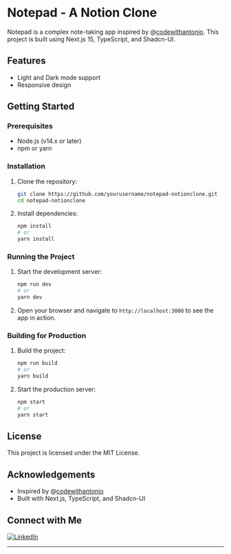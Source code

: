 # Notepad - A Notion Clone

Notepad is a complex note-taking app inspired by @[codewithantonio](https://www.youtube.com/@codewithantonio). This project is built using Next.js 15, TypeScript, and Shadcn-UI.

## Features
- Light and Dark mode support
- Responsive design

## Getting Started

### Prerequisites
- Node.js (v14.x or later)
- npm or yarn

### Installation
1. Clone the repository:
    ```bash
    git clone https://github.com/yourusername/notepad-notionclone.git
    cd notepad-notionclone
    ```

2. Install dependencies:
    ```bash
    npm install
    # or
    yarn install
    ```

### Running the Project
1. Start the development server:
    ```bash
    npm run dev
    # or
    yarn dev
    ```

2. Open your browser and navigate to `http://localhost:3000` to see the app in action.

### Building for Production
1. Build the project:
    ```bash
    npm run build
    # or
    yarn build
    ```

2. Start the production server:
    ```bash
    npm start
    # or
    yarn start
    ```

## License
This project is licensed under the MIT License.

## Acknowledgements
- Inspired by @[codewithantonio](https://www.youtube.com/@codewithantonio)
- Built with Next.js, TypeScript, and Shadcn-UI

## Connect with Me
[![LinkedIn](https://img.shields.io/badge/LinkedIn-0077B5?style=for-the-badge&logo=linkedin&logoColor=white)](https://www.linkedin.com/in/vincent-otieno-12477533b/)

---

<!-- Proudly created with GPRM ( https://gprm.itsvg.in ) -->
